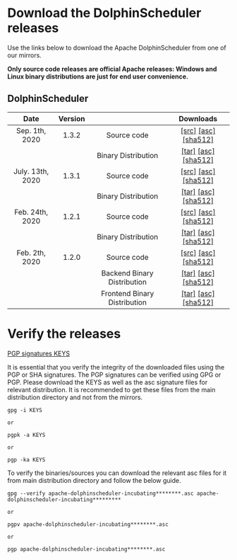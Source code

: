# Download the DolphinScheduler releases

Use the links below to download the Apache DolphinScheduler from one of our mirrors.

**Only source code releases are official Apache releases: Windows and Linux binary distributions are just for end user convenience.**


## DolphinScheduler
| Date | Version| | Downloads |
|:---:|:--:|:--:|:--:|
| Sep. 1th, 2020 | 1.3.2 | Source code| [[src]](https://www.apache.org/dyn/closer.cgi/incubator/dolphinscheduler/1.3.2/apache-dolphinscheduler-incubating-1.3.2-src.zip) [[asc]](https://downloads.apache.org/incubator/dolphinscheduler/1.3.2/apache-dolphinscheduler-incubating-1.3.2-src.zip.asc) [[sha512]](https://downloads.apache.org/incubator/dolphinscheduler/1.3.2/apache-dolphinscheduler-incubating-1.3.2-src.zip.sha512)|
| | | Binary Distribution| [[tar]](https://www.apache.org/dyn/closer.cgi/incubator/dolphinscheduler/1.3.2/apache-dolphinscheduler-incubating-1.3.2-dolphinscheduler-bin.tar.gz) [[asc]](https://downloads.apache.org/incubator/dolphinscheduler/1.3.2/apache-dolphinscheduler-incubating-1.3.2-dolphinscheduler-bin.tar.gz.asc) [[sha512]](https://downloads.apache.org/incubator/dolphinscheduler/1.3.2/apache-dolphinscheduler-incubating-1.3.2-dolphinscheduler-bin.tar.gz.sha512)|
| July. 13th, 2020 | 1.3.1 | Source code| [[src]](https://www.apache.org/dyn/closer.cgi/incubator/dolphinscheduler/1.3.1/apache-dolphinscheduler-incubating-1.3.1-src.zip) [[asc]](https://downloads.apache.org/incubator/dolphinscheduler/1.3.1/apache-dolphinscheduler-incubating-1.3.1-src.zip.asc) [[sha512]](https://downloads.apache.org/incubator/dolphinscheduler/1.3.1/apache-dolphinscheduler-incubating-1.3.1-src.zip.sha512)|
| | | Binary Distribution| [[tar]](https://www.apache.org/dyn/closer.cgi/incubator/dolphinscheduler/1.3.1/apache-dolphinscheduler-incubating-1.3.1-dolphinscheduler-bin.tar.gz) [[asc]](https://downloads.apache.org/incubator/dolphinscheduler/1.3.1/apache-dolphinscheduler-incubating-1.3.1-dolphinscheduler-bin.tar.gz.asc) [[sha512]](https://downloads.apache.org/incubator/dolphinscheduler/1.3.1/apache-dolphinscheduler-incubating-1.3.1-dolphinscheduler-bin.tar.gz.sha512)|
| Feb. 24th, 2020 | 1.2.1 | Source code| [[src]](https://www.apache.org/dyn/closer.cgi/incubator/dolphinscheduler/1.2.1/apache-dolphinscheduler-incubating-1.2.1-src.zip) [[asc]](https://downloads.apache.org/incubator/dolphinscheduler/1.2.1/apache-dolphinscheduler-incubating-1.2.1-src.zip.asc) [[sha512]](https://downloads.apache.org/incubator/dolphinscheduler/1.2.1/apache-dolphinscheduler-incubating-1.2.1-src.zip.sha512)|
| | | Binary Distribution| [[tar]](https://www.apache.org/dyn/closer.cgi/incubator/dolphinscheduler/1.2.1/apache-dolphinscheduler-incubating-1.2.1-dolphinscheduler-bin.tar.gz) [[asc]](https://downloads.apache.org/incubator/dolphinscheduler/1.2.1/apache-dolphinscheduler-incubating-1.2.1-dolphinscheduler-bin.tar.gz.asc) [[sha512]](https://downloads.apache.org/incubator/dolphinscheduler/1.2.1/apache-dolphinscheduler-incubating-1.2.1-dolphinscheduler-bin.tar.gz.sha512)|
| Feb. 2th, 2020 | 1.2.0 | Source code| [[src]](https://www.apache.org/dyn/closer.cgi/incubator/dolphinscheduler/1.2.0/apache-dolphinscheduler-incubating-1.2.0-src.zip) [[asc]](https://downloads.apache.org/incubator/dolphinscheduler/1.2.0/apache-dolphinscheduler-incubating-1.2.0-src.zip.asc) [[sha512]](https://downloads.apache.org/incubator/dolphinscheduler/1.2.0/apache-dolphinscheduler-incubating-1.2.0-src.zip.sha512)|
| | | Backend Binary Distribution| [[tar]](https://www.apache.org/dyn/closer.cgi/incubator/dolphinscheduler/1.2.0/apache-dolphinscheduler-incubating-1.2.0-dolphinscheduler-backend-bin.tar.gz) [[asc]](https://downloads.apache.org/incubator/dolphinscheduler/1.2.0/apache-dolphinscheduler-incubating-1.2.0-dolphinscheduler-backend-bin.tar.gz.asc) [[sha512]](https://downloads.apache.org/incubator/dolphinscheduler/1.2.0/apache-dolphinscheduler-incubating-1.2.0-dolphinscheduler-backend-bin.tar.gz.sha512)|
| | | Frontend Binary Distribution| [[tar]](https://www.apache.org/dyn/closer.cgi/incubator/dolphinscheduler/1.2.0/apache-dolphinscheduler-incubating-1.2.0-dolphinscheduler-front-bin.tar.gz) [[asc]](https://downloads.apache.org/incubator/dolphinscheduler/1.2.0/apache-dolphinscheduler-incubating-1.2.0-dolphinscheduler-front-bin.tar.gz.asc) [[sha512]](https://downloads.apache.org/incubator/dolphinscheduler/1.2.0/apache-dolphinscheduler-incubating-1.2.0-dolphinscheduler-front-bin.tar.gz.sha512)|

# Verify the releases
[PGP signatures KEYS](https://downloads.apache.org/incubator/dolphinscheduler/KEYS)

It is essential that you verify the integrity of the downloaded files using the PGP or SHA signatures. The PGP signatures can be verified using GPG or PGP. Please download the KEYS as well as the asc signature files for relevant distribution. It is recommended to get these files from the main distribution directory and not from the mirrors.

```
gpg -i KEYS

or

pgpk -a KEYS

or

pgp -ka KEYS
```

To verify the binaries/sources you can download the relevant asc files for it from main distribution directory and follow the below guide.

```
gpg --verify apache-dolphinscheduler-incubating********.asc apache-dolphinscheduler-incubating*********

or

pgpv apache-dolphinscheduler-incubating********.asc

or

pgp apache-dolphinscheduler-incubating********.asc
```

<br/>
